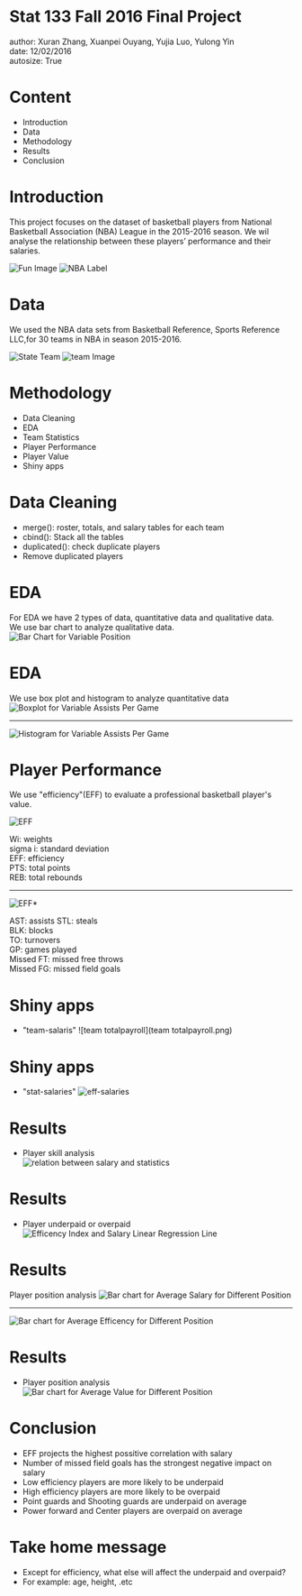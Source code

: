 Stat 133 Fall 2016 Final Project 
========================================================
author: Xuran Zhang, Xuanpei Ouyang, Yujia Luo, Yulong Yin  
date: 12/02/2016  
autosize: True  
  

Content
========================================================

- Introduction
- Data
- Methodology
- Results
- Conclusion


Introduction
========================================================

This project focuses on the dataset of basketball players from National Basketball 
Association (NBA) League in the 2015-2016 season. We wil analyse the relationship between these players’ performance and their salaries.  

![Fun Image](forFun.png)
![NBA Label](NBALabel.png) 

Data
========================================================
We used the NBA data sets from Basketball Reference, Sports Reference LLC,for 30 teams in NBA in season 2015-2016.

![State Team](stateTeam.png)
![team Image](teamImage.png)

Methodology
========================================================
- Data Cleaning
- EDA
- Team Statistics
- Player Performance
- Player Value
- Shiny apps 

Data Cleaning
========================================================
- merge(): roster, totals, and salary tables for each team
- cbind(): Stack all the tables
- duplicated(): check duplicate players
- Remove duplicated players  


EDA
========================================================

For EDA we have 2 types of data, quantitative data and qualitative data.  
We use bar chart to analyze qualitative data.
![Bar Chart for Variable Position](Bar_Chart_for_Variable_Position.png)  


EDA
========================================================

We use box plot and histogram to analyze quantitative data  
![Boxplot for Variable Assists Per Game](Boxplot_for_Variable_Assists_Per_Game.png)  
***
![Histogram for Variable Assists Per Game](Histogram_for_Variable_Assists_Per_Game.png)

Player Performance
========================================================
We use "efficiency"(EFF) to evaluate a professional basketball player's value.

![EFF](EFF.png) 
 
 Wi: weights	                               
 sigma i: standard deviation                
 EFF: efficiency	 
 PTS: total points	 
 REB: total rebounds  
*** 
![EFF*](EFF_.png) 

 AST: assists 
 STL: steals		
 BLK: blocks		
 TO: turnovers		
 GP: games played  
 Missed FT: missed free throws		
 Missed FG: missed field goals

Shiny apps 
========================================================
- "team-salaris"
  ![team totalpayroll](team totalpayroll.png) 
  
Shiny apps 
========================================================
- "stat-salaries"
![eff-salaries](eff-salaries.png)

 
Results
========================================================

- Player skill analysis  
![relation between salary and statistics](Bar_chart_for_correlation_between_salary_and_player_statistics.png)
 

Results
========================================================

- Player underpaid or overpaid
![Efficency Index and Salary Linear Regression Line](Efficency_Index_and_Salary_Linear_Regression_Line.png)


Results
========================================================

Player position analysis
![Bar chart for Average Salary for Different Position](Bar_chart_for_Average_Salary_for_Different_Position.png)  
*** 
![Bar chart for Average Efficency for Different Position](Bar_chart_for_Average_Efficency_for_Different_Position.png)


Results
========================================================

- Player position analysis
![Bar chart for Average Value for Different Position](Bar_chart_for_Average_Value_for_Different_Position.png)


Conclusion
========================================================
- EFF projects the highest possitive correlation with salary
- Number of missed field goals has the strongest negative impact on salary 
- Low efficiency players are more likely to be underpaid 
- High efficiency players are more likely to be overpaid
- Point guards and Shooting guards are underpaid on average
- Power forward and Center players are overpaid on average  



Take home message
========================================================
- Except for efficiency, what else will affect the underpaid and overpaid?
- For example: age, height, .etc

